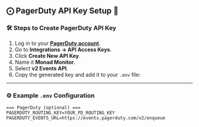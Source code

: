 ## ⨀ PagerDuty API Key Setup 🚨

### 🛠 Steps to Create PagerDuty API Key

1. Log in to your **[PagerDuty account](https://pagerduty.com/)**.
2. Go to **Integrations → API Access Keys**.
3. Click **Create New API Key**.
4. Name it **Monad Monitor**.
5. Select **v2 Events API**.
6. Copy the generated key and add it to your `.env` file:
---

### ⚙️ Example `.env` Configuration
```
=== PagerDuty (optional) ===
PAGERDUTY_ROUTING_KEY=YOUR_PD_ROUTING_KEY
PAGERDUTY_EVENTS_URL=https://events.pagerduty.com/v2/enqueue
```
